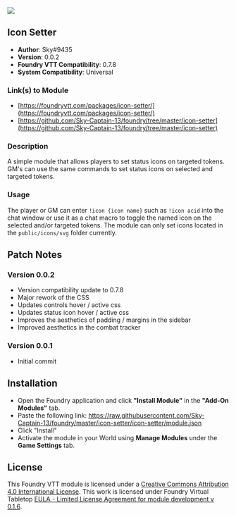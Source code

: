 ![](https://img.shields.io/badge/Foundry-v0.7.8-informational)

## Icon Setter

* **Author**: Sky#9435
* **Version**: 0.0.2
* **Foundry VTT Compatibility**: 0.7.8
* **System Compatibility**: Universal

### Link(s) to Module
* [https://foundryvtt.com/packages/icon-setter/](https://foundryvtt.com/packages/icon-setter/)
* [https://github.com/Sky-Captain-13/foundry/tree/master/icon-setter](https://github.com/Sky-Captain-13/foundry/tree/master/icon-setter)

### Description
A simple module that allows players to set status icons on targeted tokens. GM's can use the same commands to set status icons on selected and targeted tokens.

### Usage
The player or GM can enter `!icon {icon name}` such as `!icon acid` into the chat window or use it as a chat macro to toggle the named icon on the selected and/or targeted tokens. The module can only set icons located in the `public/icons/svg` folder currently. 

## Patch Notes
### Version 0.0.2
* Version compatibility update to 0.7.8
* Major rework of the CSS
* Updates controls hover / active css
* Updates status icon hover / active css
* Improves the aesthetics of padding / margins in the sidebar
* Improved aesthetics in the combat tracker

### Version 0.0.1
* Initial commit

## Installation
* Open the Foundry application and click **"Install Module"** in the **"Add-On Modules"** tab.
* Paste the following link: https://raw.githubusercontent.com/Sky-Captain-13/foundry/master/icon-setter/icon-setter/module.json
* Click "Install"
* Activate the module in your World using **Manage Modules** under the **Game Settings** tab.

## License
This Foundry VTT module is licensed under a [Creative Commons Attribution 4.0 International License](http://creativecommons.org/licenses/by/4.0/).
This work is licensed under Foundry Virtual Tabletop [EULA - Limited License Agreement for module development v 0.1.6](http://foundryvtt.com/pages/license.html).
